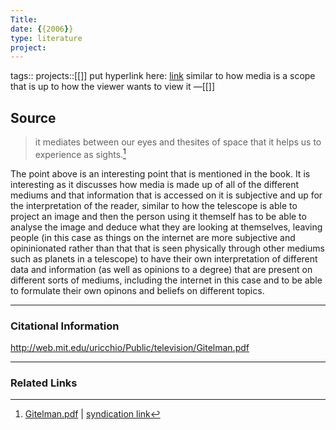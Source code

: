 ```yaml
---
Title: 
date: {{2006}}
type: literature
project:
---
```

tags::
projects::[[]]
put hyperlink here: [link](http://web.mit.edu/uricchio/Public/television/Gitelman.pdf) 
similar to how media is a scope that is up to how the viewer wants to view it
&mdash;[[]]

## Source 
> it mediates between our eyes and thesites of space that it helps us to experience as sights.[^1]

[^1]: [Gitelman.pdf](http://web.mit.edu/uricchio/Public/television/Gitelman.pdf) | [syndication link](tk) 

The point above is an interesting point that is mentioned in the book. It is interesting as it discusses how media is made up of all of the different mediums and that information that is accessed on it is subjective and up for the interpretation of the reader, similar to how the telescope is able to project an image and then the person using it themself has to be able to analyse the image and deduce what they are looking at themselves, leaving people (in this case as things on the internet are more subjective and opininionated rather than that that is seen physically through other mediums such as planets in a telescope) to have their own interpretation of different data and information (as well as opinions to a degree) that are present on different sorts of mediums, including the internet in this case and to be able to formulate their own opinons and beliefs on different topics.


---
### Citational Information

http://web.mit.edu/uricchio/Public/television/Gitelman.pdf

---

### Related Links

